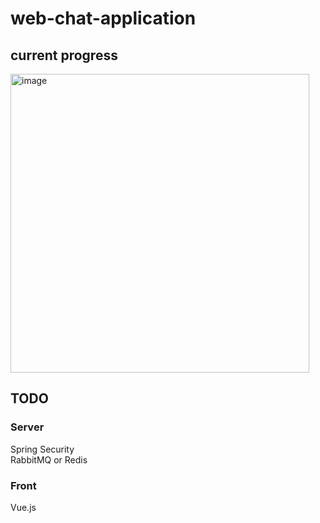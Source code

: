 # web-chat-application


## current progress
<img width="478" alt="image" src="https://user-images.githubusercontent.com/75665160/162559371-dc08d170-d7d1-47b5-853e-8bff77958668.png">



<h2>TODO</h2>

<h3>Server</h3>
Spring Security <br/>
RabbitMQ or Redis<br/>

<h3>Front</h3>
Vue.js<br/>
